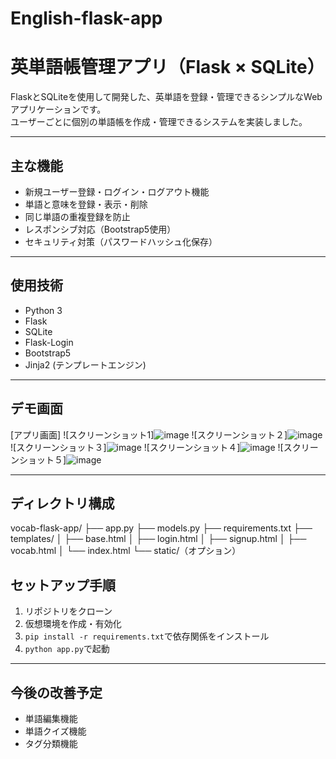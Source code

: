 # English-flask-app
# 英単語帳管理アプリ（Flask × SQLite）

FlaskとSQLiteを使用して開発した、英単語を登録・管理できるシンプルなWebアプリケーションです。  
ユーザーごとに個別の単語帳を作成・管理できるシステムを実装しました。

---

## 主な機能
- 新規ユーザー登録・ログイン・ログアウト機能
- 単語と意味を登録・表示・削除
- 同じ単語の重複登録を防止
- レスポンシブ対応（Bootstrap5使用）
- セキュリティ対策（パスワードハッシュ化保存）

---

## 使用技術
- Python 3
- Flask
- SQLite
- Flask-Login
- Bootstrap5
- Jinja2 (テンプレートエンジン)

---

## デモ画面
[アプリ画面]
![スクリーンショット1]![image](https://github.com/user-attachments/assets/eb226244-9f9a-4851-a005-edc0903133f6)
![スクリーンショット２]![image](https://github.com/user-attachments/assets/4f4ec858-07a9-4e58-857a-7c6ebaf456b7)
![スクリーンショット３]![image](https://github.com/user-attachments/assets/8ea68edc-800e-4555-b8a3-835bae6dce77)
![スクリーンショット４]![image](https://github.com/user-attachments/assets/b73b2ee5-22d0-4cd6-9e77-373e81f4bc68)
![スクリーンショット５]![image](https://github.com/user-attachments/assets/58d7e188-1415-4a29-8b6e-59f16438a30a)





---

## ディレクトリ構成
vocab-flask-app/ ├── app.py ├── models.py ├── requirements.txt ├── templates/ │ ├── base.html │ ├── login.html │ ├── signup.html │ ├── vocab.html │ └── index.html └── static/（オプション）

## セットアップ手順

1. リポジトリをクローン
2. 仮想環境を作成・有効化
3. `pip install -r requirements.txt`で依存関係をインストール
4. `python app.py`で起動

---

## 今後の改善予定
- 単語編集機能
- 単語クイズ機能
- タグ分類機能
